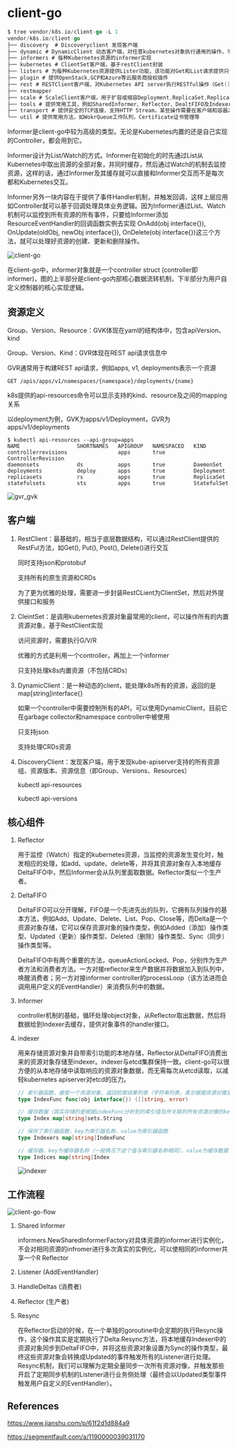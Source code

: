 # client-go



```go
$ tree vendor/k8s.io/client-go -L 1
vendor/k8s.io/client-go
├── discovery  # Discoveryclient 发现客户端
├── dynamic # DynamicClient 动态客户端，对任意kubernetes对象执行通用的操作，不同于 clientset，dynamic client 返回的对象是一个 map[string]interface{}，如果一个 controller 中需要控制所有的 API，可以使用dynamic client，目前它在 garbage collector 和 namespace controller中被使用。
├── informers # 每种Kubernetes资源的informer实现
├── kubernetes # ClientSet客户端，基于restClient封装
├── listers # 为每种Kubernetes资源提供Lister功能，该功能对Get和List请求提供只读的缓存数据
├── plugin # 提供OpenStack,GCP和Azure等云服务商授权插件
├── rest # RESTClient客户端，对Kubernetes API server执行RESTful操作（Get(),Put(),Post(),Delete()等）
├── restmapper
├── scale # ScaleClient客户端，用于扩容或缩容Deployment,ReplicaSet,Replication Controller等资源对象
├── tools # 提供常用工具，例如SharedInformer、Reflector、DealtFIFO及Indexers，提供查询和缓存机制，以减少向kub-apiserver发起的请求数；client-go controller逻辑在此
├── transport # 提供安全的TCP连接，支持HTTP Stream，某些操作需要在客户端和容器之间传输二进制流，如exec,attach等
└── util # 提供常用方法，如WokrQueue工作队列，Certificate证书管理等
```



Informer是client-go中较为高级的类型。无论是Kubernetes内置的还是自己实现的Controller，都会用到它。

Informer设计为List/Watch的方式。Informer在初始化的时先通过List从Kubernetes中取出资源的全部对象，并同时缓存，然后通过Watch的机制去监控资源，这样的话，通过Informer及其缓存就可以直接和Informer交互而不是每次都和Kubernetes交互。

Informer另外一块内容在于提供了事件Handler机制，并触发回调，这样上层应用如Controller就可以基于回调处理具体业务逻辑。因为Informer通过List、Watch机制可以监控到所有资源的所有事件，只要给Informer添加ResourceEventHandler的回调函数实例去实现 OnAdd(obj interface{}), OnUpdate(oldObj, newObj interface{}), OnDelete(obj interface{})这三个方法，就可以处理好资源的创建、更新和删除操作。



![client-go](img/client-go.jpg)

在client-go中，informer对象就是一个controller struct (controller即informer)，图的上半部分是client-go内部核心数据流转机制，下半部分为用户自定义控制器的核心实现逻辑。



## 资源定义

Group、Version、Resource：GVK体现在yaml的结构体中，包含apiVersion、kind

Group、Version、Kind：GVR体现在REST api请求信息中



GVR通常用于构建REST api请求，例如apps, v1, deployments表示一个资源

```shell
GET /apis/apps/v1/namespaces/{namespace}/deployments/{name}
```

k8s提供的api-resources命令可以显示支持的kind、resource及之间的mapping关系

以deployment为例，GVK为apps/v1/Deployment，GVR为apps/v1/deployments

```shell
$ kubectl api-resources --api-group=apps
NAME                  SHORTNAMES   APIGROUP   NAMESPACED   KIND
controllerrevisions                apps       true         ControllerRevision
daemonsets            ds           apps       true         DaemonSet
deployments           deploy       apps       true         Deployment
replicasets           rs           apps       true         ReplicaSet
statefulsets          sts          apps       true         StatefulSet
```

![gvr_gvk](img/gvr_gvk.jpg)



## 客户端

1. RestClient：最基础的，相当于底层数据结构，可以通过RestClient提供的RestFul方法，如Get(), Put(), Post(), Delete()进行交互

   同时支持json和protobuf

   支持所有的原生资源和CRDs

   为了更为优雅的处理，需要进一步封装RestCLient为ClientSet，然后对外提供接口和服务

2. CleintSet：是调用kubernetes资源对象最常用的client，可以操作所有的内置资源对象，基于RestClient实现

   访问资源时，需要执行G/V/R

   优雅的方式是利用一个controller，再加上一个informer

   只支持处理k8s内置资源（不包括CRDs）

3. DynamicClient：是一种动态的client，能处理k8s所有的资源，返回的是map[string]interface{}

   如果一个controller中需要控制所有的API，可以使用DynamicClient，目前它在garbage collector和namespace controller中被使用

   只支持json

   支持处理CRDs资源

4. DiscoveryClient：发现客户端，用于发现kube-apiserver支持的所有资源组、资源版本、资源信息（即Group、Versions、Resources）

   kubectl api-resources

   kubectl api-versions



## 核心组件

1. Reflector

   用于监控（Watch）指定的kubernetes资源，当监控的资源发生变化时，触发相应的处理，如add、update、delete等，并将其资源对象存入本地缓存DeltaFIFO中，然后Informer会从队列里面取数据。Reflector类似一个生产者。

2. DeltaFIFO

   DeltaFIFO可以分开理解，FIFO是一个先进先出的队列，它拥有队列操作的基本方法，例如Add、Update、Delete、List、Pop、Close等，而Delta是一个资源对象存储，它可以保存资源对象的操作类型，例如Added（添加）操作类型、Updated（更新）操作类型、Deleted（删除）操作类型、Sync（同步）操作类型等。

   DeltaFIFO中有两个重要的方法，queueActionLocked、Pop，分别作为生产者方法和消费者方法。一方对接reflector来生产数据并将数据加入到队列中，唤醒消费者；另一方对接informer controller的processLoop（该方法进而会调用用户定义的EventHandler）来消费队列中的数据。

3. Informer

   controller机制的基础，循环处理object对象，从Reflector取出数据，然后将数据给到Indexer去缓存，提供对象事件的handler接口。

4. indexer

   用来存储资源对象并自带索引功能的本地存储，Reflector从DeltaFIFO消费出来的资源对象存储至indexer。indexer与etcd集群保持一致。client-go可以很方便的从本地存储中读取响应的资源对象数据，而无需每次从etcd读取，以减轻kubernetes apiserver对etcd的压力。
   
   ```go
   // 索引器函数，接受一个资源对象，返回检索结果列表（字符串列表，表示根据资源对像里特定字段分析出来的索引列表）
   type IndexFunc func(obj interface{}) ([]string, error)
   
   // 缓存数据（其实存储的是根据indexFunc分析到的索引值及所关联的所有资源对像的key）
   type Index map[string]sets.String
   
   // 保存了索引器函数，key为索引器名称，value为索引器函数
   type Indexers map[string]IndexFunc
   
   // 缓存器，key为缓存器名称（一般情况下这个值与索引器名称相同），value为缓存数据
   type Indices map[string]Index
   ```
   
   ![indexer](img/indexer.png)



## 工作流程

![client-go-flow](img/client-go-flow.png)

1. Shared Informer

   informers.NewSharedInformerFactory对具体资源的informer进行实例化，不会对相同资源的infromer进行多次真实的实例化，可以使相同的informer共享一个R Reflector

1. Listener (AddEventHandler)

2. HandleDeltas (消费者)

3. Reflector (生产者)

4. Resync

   在Reflector启动的时候，在一个单独的goroutine中会定期的执行Resync操作，这个操作其实是定期执行了Delta.Resync方法，将本地缓存Indexer中的资源对象同步到DeltaFIFO中，并将这些资源对象设置为Sync的操作类型，最终这些资源对象会转换成Updated的事件触发所有的Listener进行处理。Resync机制，我们可以理解为定期全量同步一次所有资源对像，并触发那些开启了定期同步机制的Listener进行业务侧处理（最终会以Updated类型事件触发用户自定义的EventHandler）。



## References

https://www.jianshu.com/p/61f2d1d884a9

https://segmentfault.com/a/1190000039031170